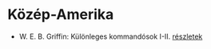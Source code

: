 # Közép-Amerika

- W. E. B. Griffin: Különleges kommandósok I-II. [részletek](_details/W.%20E.%20B.%20Griffin.md#id_321)